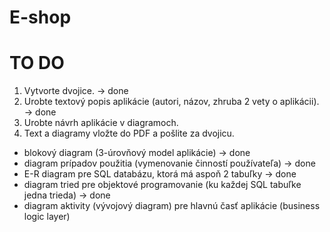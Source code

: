 # E-shop
# TO DO
1. Vytvorte dvojice. -> done
2. Urobte textový popis aplikácie (autori, názov, zhruba 2 vety o aplikácii). -> done
3. Urobte návrh aplikácie v diagramoch.
4. Text a diagramy vložte do PDF a pošlite za dvojicu.

* blokový diagram (3-úrovňový model aplikácie) -> done
* diagram prípadov použitia (vymenovanie činností používateľa) -> done
* E-R diagram pre SQL databázu, ktorá má aspoň 2 tabuľky -> done
* diagram tried pre objektové programovanie (ku každej SQL tabuľke jedna trieda) -> done
* diagram aktivity (vývojový diagram) pre hlavnú časť aplikácie (business logic layer)
